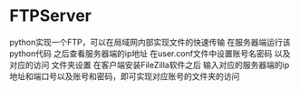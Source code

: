 # FTPServer
python实现一个FTP，可以在局域网内部实现文件的快速传输
在服务器端运行该python代码 之后查看服务器端的ip地址 
在user.conf文件中设置账号名密码 以及对应的访问 文件夹设置
在客户端安装FileZilla软件之后 输入对应的服务器端的ip地址和端口号以及账号和密码，即可实现对应账号的文件夹的访问
